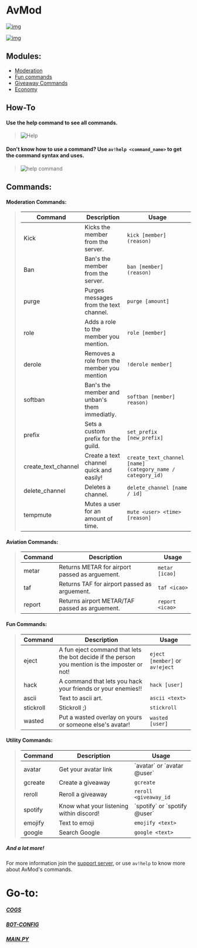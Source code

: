 # **AvMod**

[![img][1]][2]

[1]:  https://botlist.space/bot/761414234767884318/badge?property=tag
[2]:  https://top.gg/bot/761414234767884318

[![img][3]][4]

[3]:  https://botlist.space/bot/761414234767884318/badge?property=support
[4]:  https://discord.gg/eJrTyEX


## Modules:
- [Moderation](https://github.com/dev-737/AvMod-V2/blob/master/cogs/commands.py)
- [Fun commands](https://github.com/dev-737/AvMod-V2/blob/master/cogs/fun.py)
- [Giveaway Commands](https://github.com/dev-737/AvMod-V2/blob/master/cogs/giveaway.py)
- [Economy](https://github.com/dev-737/AvMod-V2/blob/master/cogs/_eco.py)
## How-To

#### Use the help command to see all commands.
> ![Help](https://media.discordapp.net/attachments/764862897830363146/797688566594666586/unknown.png) 

#### Don't know how to use a command? Use `av!help <command_name>` to get the command syntax and uses.
> ![help command](https://media.discordapp.net/attachments/769570575659171871/797688806585270292/unknown.png)

## Commands:
<h4 id="moderation-commands-">Moderation Commands:</h4>
<blockquote>
<table>
<thead>
<tr>
<th>Command</th>
<th>Description</th>
<th>Usage</th>
</tr>
</thead>
<tbody>
<tr>
<td>Kick</td>
<td>Kicks the member from the server.</td>
<td><code>kick [member] (reason)</code></td>
</tr>
<tr>
<td>Ban</td>
<td>Ban&#39;s the member from the server.</td>
<td><code>ban [member] (reason)</code></td>
</tr>
<tr>
<td>purge</td>
<td>Purges messages from the text channel.</td>
<td><code>purge [amount]</code></td>
</tr>
<tr>
<td>role</td>
<td>Adds a role to the member you mention.</td>
<td><code>role [member]</code></td>
</tr>
<tr>
<td>derole</td>
<td>Removes a role from the member you mention</td>
<td><code>!derole member]</code></td>
</tr>
<tr>
<td>softban</td>
<td>Ban&#39;s the member and unban&#39;s them immediatly.</td>
<td><code>softban [member] reason)</code></td>
</tr>
<tr>
<td>prefix</td>
<td>Sets a custom prefix for the guild.</td>
<td><code>set_prefix [new_prefix]</code></td>
</tr>
<tr>
<td>create_text_channel</td>
<td>Create a text channel quick and easily!</td>
<td><code>create_text_channel [name] (category_name / category_id)</code></td>
</tr>
<tr>
<td>delete_channel</td>
<td>Deletes a channel.</td>
<td><code>delete_channel [name / id]</code></td>
</tr>
<tr>
<td>tempmute</td>
<td>Mutes a user for an amount of time.</td>
<td><code>mute &lt;user&gt; &lt;time&gt; [reason]</code></td>
</tr>
</tbody>
</table>
</blockquote>
<h4 id="aviation-commands-">Aviation Commands:</h4>
<blockquote>
<table>
<thead>
<tr>
<th>Command</th>
<th>Description</th>
<th>Usage</th>
</tr>
</thead>
<tbody>
<tr>
<td>metar</td>
<td>Returns METAR for airport passed as arguement.</td>
<td><code>metar [icao]</code></td>
</tr>
<tr>
<td>taf</td>
<td>Returns TAF for airport passed as arguement.</td>
<td><code>taf &lt;icao&gt;</code></td>
</tr>
<tr>
<td>report</td>
<td>Returns airport METAR/TAF passed as arguement.</td>
<td><code>report &lt;icao&gt;</code></td>
</tr>
</tbody>
</table>
</blockquote>
<h4 id="fun-commands-">Fun Commands:</h4>
<blockquote>
<table>
<thead>
<tr>
<th>Command</th>
<th>Description</th>
<th>Usage</th>
</tr>
</thead>
<tbody>
<tr>
<td>eject</td>
<td>A fun eject command that lets the bot decide if the person you mention is the imposter or not!</td>
<td><code>eject [member]</code> or <code>av!eject</code> </td>
</tr>
<tr>
<td>hack</td>
<td>A command that lets you hack your friends or your enemies!!</td>
<td><code>hack [user]</code></td>
</tr>
<tr>
<td>ascii</td>
<td>Text to ascii art.</td>
<td><code>ascii &lt;text&gt;</code></td>
</tr>
<tr>
<td>stickroll</td>
<td>Stickroll ;)</td>
<td><code>stickroll</code></td>
</tr>
<tr>
<td>wasted</td>
<td>Put a wasted overlay on yours or someone else's avatar!</td>
<td><code>wasted [user]</code></td>
</tr>
</tbody>
</table>
</blockquote>
<h4 id="utility-commands-">Utility Commands:</h4>
<blockquote>
<table>
<thead>
<tr>
<th>Command</th>
<th>Description</th>
<th>Usage</th>
</tr>
</thead>
<tbody>
<tr>
<td>avatar</td>
<td>Get your avatar link</td>
<td>`avatar` or `avatar @user`</td>
</tr>
<tr>
<td>gcreate</td>
<td>Create a giveaway</td>
<td><code>gcreate</code></td>
</tr>
<tr>
<td>reroll</td>
<td>Reroll a giveaway</td>
<td><code>reroll &lt;giveaway_id</code></td>
</tr>
<tr>
<td>spotify</td>
<td>Know what your listening within discord!</td>
<td>`spotify`  or  `spotify @user`</td>
</tr>
<tr>
<td>emojify</td>
<td>Text to emoji</td>
<td><code>emojify &lt;text&gt;</code></td>
</tr>
<tr>
<td>google</td>
<td>Search Google</td>
<td><code>google &lt;text&gt;</code></td>
</tr>
</tbody>
</table>
</blockquote>

##### And a lot more!
For more information join the [support server](https://discord.gg/eJrTyEX), or use `av!help` to know more about AvMod's commands.
##
# Go-to:
##### [COGS](https://github.com/dev-737/AvMod-V2/tree/master/cogs)
##### [BOT-CONFIG](https://github.com/dev-737/AvMod-V2/tree/master/bot_config)
##### [MAIN.PY](https://github.com/dev-737/AvMod-V2/blob/master/main.py)
